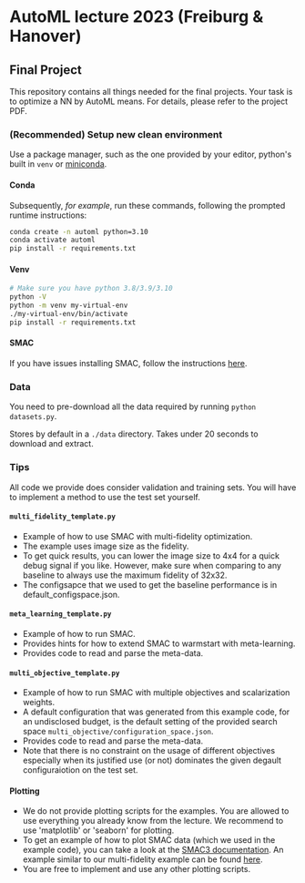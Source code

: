 # AutoML lecture 2023 (Freiburg & Hanover)
## Final Project

This repository contains all things needed for the final projects.
Your task is to optimize a NN by AutoML means.
For details, please refer to the project PDF.

### (Recommended) Setup new clean environment

Use a package manager, such as the one provided by your editor, python's built in `venv`
or [miniconda](https://docs.conda.io/en/latest/miniconda.html#system-requirements).

#### Conda
Subsequently, *for example*, run these commands, following the prompted runtime instructions:
```bash
conda create -n automl python=3.10
conda activate automl
pip install -r requirements.txt
```

#### Venv

```bash
# Make sure you have python 3.8/3.9/3.10
python -V
python -m venv my-virtual-env
./my-virtual-env/bin/activate
pip install -r requirements.txt
```

#### SMAC
If you have issues installing SMAC,
follow the instructions [here](https://automl.github.io/SMAC3/main/1_installation.html).


### Data
You need to pre-download all the data required by running `python datasets.py`.

Stores by default in a `./data` directory. Takes under 20 seconds to download and extract.

### Tips

All code we provide does consider validation and training sets.
You will have to implement a method to use the test set yourself.

#### `multi_fidelity_template.py`
* Example of how to use SMAC with multi-fidelity optimization.
* The example uses image size as the fidelity.
* To get quick results, you can lower the image size to 4x4 for a quick debug signal if you like.
However, make sure when comparing to any baseline to always use the maximum fidelity of 32x32.
* The configsapce that we used to get the baseline performance is in default_configspace.json.

#### `meta_learning_template.py`
* Example of how to run SMAC.
* Provides hints for how to extend SMAC to warmstart with meta-learning.
* Provides code to read and parse the meta-data.

#### `multi_objective_template.py`
* Example of how to run SMAC with multiple objectives and scalarization weights.
* A default configuration that was generated from this example code, for an undisclosed budget, is the default setting of the provided search space `multi_objective/configuration_space.json`.
* Provides code to read and parse the meta-data.
* Note that there is no constraint on the usage of different objectives especially when its justified use (or not) dominates the given degault configuraiotion on the test set.

#### Plotting
* We do not provide plotting scripts for the examples.
  You are allowed to use everything you already know from the lecture.
  We recommend to use 'matplotlib' or 'seaborn' for plotting.
* To get an example of how to plot SMAC data (which we used in the example code), you can take a look at
the [SMAC3 documentation](https://automl.github.io/SMAC3).
  An example similar to our multi-fidelity example can be found [here](https://automl.github.io/SMAC3/v2.0.1/examples/2_multi_fidelity/1_mlp_epochs.html).
* You are free to implement and use any other plotting scripts.
